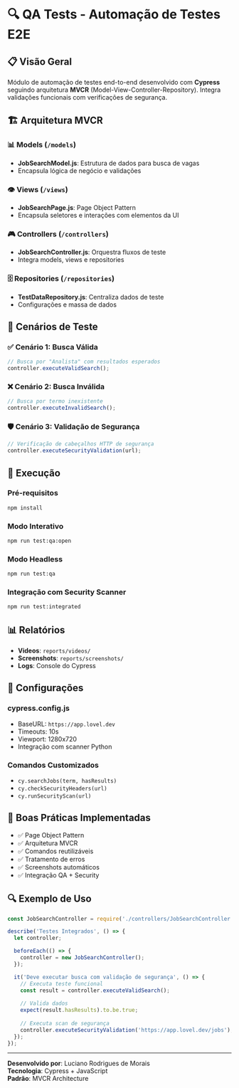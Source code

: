 # 🔍 QA Tests - Automação de Testes E2E

## 📋 Visão Geral

Módulo de automação de testes end-to-end desenvolvido com **Cypress** seguindo arquitetura **MVCR** (Model-View-Controller-Repository). Integra validações funcionais com verificações de segurança.

## 🏗️ Arquitetura MVCR

### 📊 Models (`/models`)
- **JobSearchModel.js**: Estrutura de dados para busca de vagas
- Encapsula lógica de negócio e validações

### 👁️ Views (`/views`) 
- **JobSearchPage.js**: Page Object Pattern
- Encapsula seletores e interações com elementos da UI

### 🎮 Controllers (`/controllers`)
- **JobSearchController.js**: Orquestra fluxos de teste
- Integra models, views e repositories

### 🗄️ Repositories (`/repositories`)
- **TestDataRepository.js**: Centraliza dados de teste
- Configurações e massa de dados

## 🧪 Cenários de Teste

### ✅ Cenário 1: Busca Válida
```javascript
// Busca por "Analista" com resultados esperados
controller.executeValidSearch();
```

### ❌ Cenário 2: Busca Inválida  
```javascript
// Busca por termo inexistente
controller.executeInvalidSearch();
```

### 🛡️ Cenário 3: Validação de Segurança
```javascript
// Verificação de cabeçalhos HTTP de segurança
controller.executeSecurityValidation(url);
```

## 🚀 Execução

### Pré-requisitos
```bash
npm install
```

### Modo Interativo
```bash
npm run test:qa:open
```

### Modo Headless
```bash
npm run test:qa
```

### Integração com Security Scanner
```bash
npm run test:integrated
```

## 📊 Relatórios

- **Videos**: `reports/videos/`
- **Screenshots**: `reports/screenshots/`
- **Logs**: Console do Cypress

## 🔧 Configurações

### cypress.config.js
- BaseURL: `https://app.lovel.dev`
- Timeouts: 10s
- Viewport: 1280x720
- Integração com scanner Python

### Comandos Customizados
- `cy.searchJobs(term, hasResults)`
- `cy.checkSecurityHeaders(url)`
- `cy.runSecurityScan(url)`

## 🎯 Boas Práticas Implementadas

- ✅ Page Object Pattern
- ✅ Arquitetura MVCR
- ✅ Comandos reutilizáveis
- ✅ Tratamento de erros
- ✅ Screenshots automáticos
- ✅ Integração QA + Security

## 🔍 Exemplo de Uso

```javascript
const JobSearchController = require('./controllers/JobSearchController');

describe('Testes Integrados', () => {
  let controller;

  beforeEach(() => {
    controller = new JobSearchController();
  });

  it('Deve executar busca com validação de segurança', () => {
    // Executa teste funcional
    const result = controller.executeValidSearch();
    
    // Valida dados
    expect(result.hasResults).to.be.true;
    
    // Executa scan de segurança
    controller.executeSecurityValidation('https://app.lovel.dev/jobs');
  });
});
```

---
**Desenvolvido por**: Luciano Rodrigues de Morais  
**Tecnologia**: Cypress + JavaScript  
**Padrão**: MVCR Architecture